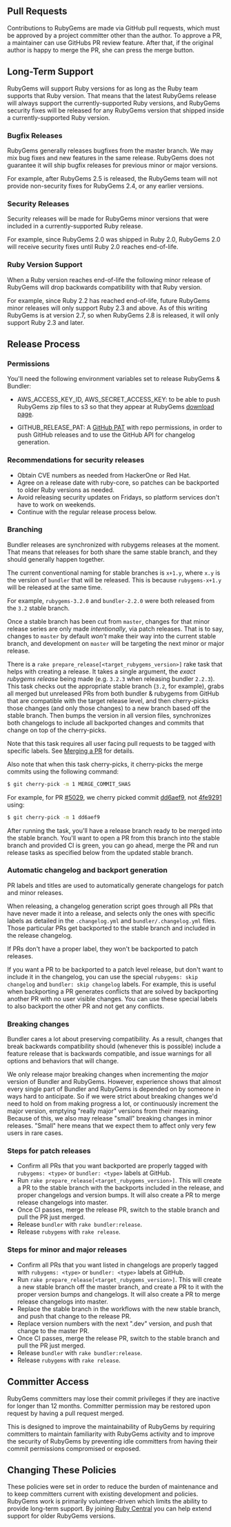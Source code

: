 ## Pull Requests

Contributions to RubyGems are made via GitHub pull requests, which must be
approved by a project committer other than the author. To approve a PR, a
maintainer can use GitHubs PR review feature. After that, if the original author
is happy to merge the PR, she can press the merge button.

## Long-Term Support

RubyGems will support Ruby versions for as long as the Ruby team supports that
Ruby version. That means that the latest RubyGems release will always support
the currently-supported Ruby versions, and RubyGems security fixes will be
released for any RubyGems version that shipped inside a currently-supported
Ruby version.

### Bugfix Releases

RubyGems generally releases bugfixes from the master branch. We may mix bug
fixes and new features in the same release. RubyGems does not guarantee it
will ship bugfix releases for previous minor or major versions.

For example, after RubyGems 2.5 is released, the RubyGems team will not
provide non-security fixes for RubyGems 2.4, or any earlier versions.

### Security Releases

Security releases will be made for RubyGems minor versions that were included
in a currently-supported Ruby release.

For example, since RubyGems 2.0 was shipped in Ruby 2.0, RubyGems 2.0 will
receive security fixes until Ruby 2.0 reaches end-of-life.

### Ruby Version Support

When a Ruby version reaches end-of-life the following minor release of
RubyGems will drop backwards compatibility with that Ruby version.

For example, since Ruby 2.2 has reached end-of-life, future RubyGems minor
releases will only support Ruby 2.3 and above. As of this writing RubyGems is
at version 2.7, so when RubyGems 2.8 is released, it will only support Ruby
2.3 and later.

## Release Process

### Permissions

You'll need the following environment variables set to release RubyGems &
Bundler:

* AWS_ACCESS_KEY_ID, AWS_SECRET_ACCESS_KEY: to be able to push RubyGems zip
  files to s3 so that they appear at RubyGems [download page].

* GITHUB_RELEASE_PAT: A [GitHub PAT] with repo permissions, in order to push
  GitHub releases and to use the GitHub API for changelog generation.

[download page]: https://rubygems.org/pages/download
[GitHub PAT]: https://docs.github.com/en/authentication/keeping-your-account-and-data-secure/creating-a-personal-access-token

### Recommendations for security releases

*   Obtain CVE numbers as needed from HackerOne or Red Hat.
*   Agree on a release date with ruby-core, so patches can be backported to
    older Ruby versions as needed.
*   Avoid releasing security updates on Fridays, so platform services don't
    have to work on weekends.
*   Continue with the regular release process below.

### Branching

Bundler releases are synchronized with rubygems releases at the moment. That
means that releases for both share the same stable branch, and they should
generally happen together.

The current conventional naming for stable branches is `x+1.y`, where `x.y` is
the version of `bundler` that will be released. This is because `rubygems-x+1.y`
will be released at the same time.

For example, `rubygems-3.2.0` and `bundler-2.2.0` were both released from the
`3.2` stable branch.

Once a stable branch has been cut from `master`, changes for that minor release
series are only made _intentionally_, via patch releases. That is to say,
changes to `master` by default _won't_ make their way into the current stable
branch, and development on `master` will be targeting the next minor
or major release.

There is a `rake prepare_release[<target_rubygems_version>]` rake task
that helps with creating a release. It takes a single argument, the _exact
rubygems release_ being made (e.g.  `3.2.3` when releasing bundler `2.2.3`).
This task checks out the appropriate stable branch (`3.2`, for example), grabs
all merged but unreleased PRs from both bundler & rubygems from GitHub that are
compatible with the target release level, and then cherry-picks those changes
(and only those changes) to a new branch based off the stable branch. Then bumps
the version in all version files, synchronizes both changelogs to include all
backported changes and commits that change on top of the cherry-picks.

Note that this task requires all user facing pull requests to be tagged with
specific labels. See [Merging a PR](/bundler/doc/playbooks/MERGING_A_PR.md) for details.

Also note that when this task cherry-picks, it cherry-picks the merge commits
using the following command:

```bash
$ git cherry-pick -m 1 MERGE_COMMIT_SHAS
```

For example, for PR [#5029](https://github.com/rubygems/bundler/pull/5029), we
cherry picked commit [dd6aef9](https://github.com/rubygems/bundler/commit/dd6aef97a5f2e7173f406267256a8c319d6134ab),
not [4fe9291](https://github.com/rubygems/bundler/commit/4fe92919f51e3463f0aad6fa833ab68044311f03)
using:

```bash
$ git cherry-pick -m 1 dd6aef9
```

After running the task, you'll have a release branch ready to be merged into the
stable branch. You'll want to open a PR from this branch into the stable branch
and provided CI is green, you can go ahead, merge the PR and run release tasks
as specified below from the updated stable branch.

### Automatic changelog and backport generation

PR labels and titles are used to automatically generate changelogs for patch and
minor releases.

When releasing, a changelog generation script goes through all PRs that have
never made it into a release, and selects only the ones with specific labels as
detailed in the `.changelog.yml` and `bundler/.changelog.yml` files. Those
particular PRs get backported to the stable branch and included in the release
changelog.

If PRs don't have a proper label, they won't be backported to patch releases.

If you want a PR to be backported to a patch level release, but don't want to
include it in the changelog, you can use the special `rubygems: skip changelog`
and `bundler: skip changelog` labels. For example, this is useful when
backporting a PR generates conflicts that are solved by backporting another PR
with no user visible changes. You can use these special labels to also backport
the other PR and not get any conflicts.

### Breaking changes

Bundler cares a lot about preserving compatibility. As a result, changes that
break backwards compatibility should (whenever this is possible) include a feature
release that is backwards compatible, and issue warnings for all options and
behaviors that will change.

We only release major breaking changes when incrementing the _major_ version of
Bundler and RubyGems. However, experience shows that almost every single part of
Bundler and RubyGems is depended on by someone in ways hard to anticipate. So if
we were strict about breaking changes we'd need to hold on from making progress
a lot, or continuously increment the major version, emptying "really major"
versions from their meaning. Because of this, we also may release "small"
breaking changes in minor releases. "Small" here means that we expect them to
affect only very few users in rare cases.

### Steps for patch releases

*   Confirm all PRs that you want backported are properly tagged with `rubygems:
    <type>` or `bundler: <type>` labels at GitHub.
*   Run `rake prepare_release[<target_rubygems_version>]`. This will create a PR
    to the stable branch with the backports included in the release, and proper
    changelogs and version bumps. It will also create a PR to merge release
    changelogs into master.
*   Once CI passes, merge the release PR, switch to the stable branch and pull
    the PR just merged.
*   Release `bundler` with `rake bundler:release`.
*   Release `rubygems` with `rake release`.

### Steps for minor and major releases

*   Confirm all PRs that you want listed in changelogs are properly tagged with
    `rubygems: <type>` or `bundler: <type>` labels at GitHub.
*   Run `rake prepare_release[<target_rubygems_version>]`. This will create a
    new stable branch off the master branch, and create a PR to it with the
    proper version bumps and changelogs. It will also create a PR to merge
    release changelogs into master.
*   Replace the stable branch in the workflows with the new stable branch, and
    push that change to the release PR.
*   Replace version numbers with the next ".dev" version, and push that change
    to the master PR.
*   Once CI passes, merge the release PR, switch to  the stable branch and pull
    the PR just merged.
*   Release `bundler` with `rake bundler:release`.
*   Release `rubygems` with `rake release`.

## Committer Access

RubyGems committers may lose their commit privileges if they are inactive for
longer than 12 months. Committer permission may be restored upon request by
having a pull request merged.

This is designed to improve the maintainability of RubyGems by requiring
committers to maintain familiarity with RubyGems activity and to improve the
security of RubyGems by preventing idle committers from having their commit
permissions compromised or exposed.

## Changing These Policies

These policies were set in order to reduce the burden of maintenance and to keep
committers current with existing development and policies. RubyGems work is
primarily volunteer-driven which limits the ability to provide long-term
support. By joining [Ruby Central](https://rubycentral.org/#/portal/signup) you
can help extend support for older RubyGems versions.
